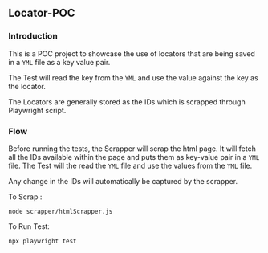 ## Locator-POC

### Introduction

This is a POC project to showcase the use of locators that are being saved in a `YML` file as a key value pair.

The Test will read the key from the `YML` and use the value against the key as the locator.

The Locators are generally stored as the IDs which is scrapped through Playwright script.

### Flow

Before running the tests, the Scrapper will scrap the html page. It will fetch all the IDs available within the page and puts them as key-value pair in a `YML` file.
The Test will the read the `YML` file and use the values from the `YML` file.

Any change in the IDs will automatically be captured by the scrapper.

To Scrap : 
```
node scrapper/htmlScrapper.js
```

To Run Test:
```
npx playwright test
```

